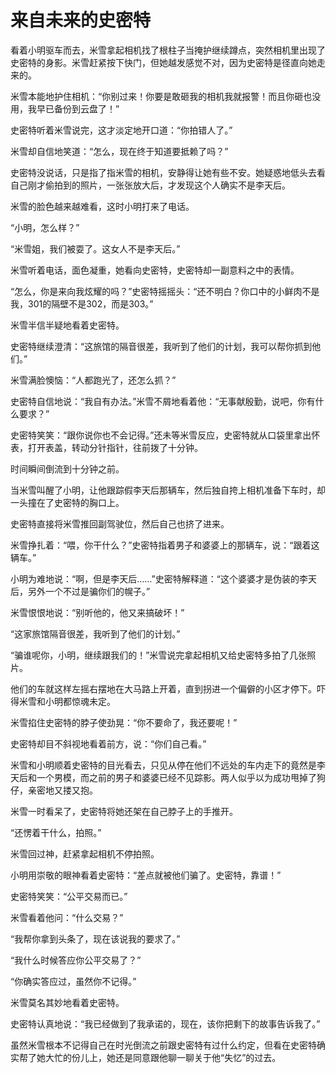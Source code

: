# 来自未来的史密特

看着小明驱车而去，米雪拿起相机找了根柱子当掩护继续蹲点，突然相机里出现了史密特的身影。米雪赶紧按下快门，但她越发感觉不对，因为史密特是径直向她走来的。 

米雪本能地护住相机：“你别过来！你要是敢砸我的相机我就报警！而且你砸也没用，我早已备份到云盘了！” 

史密特听着米雪说完，这才淡定地开口道：“你拍错人了。” 

米雪却自信地笑道：“怎么，现在终于知道要抵赖了吗？” 

史密特没说话，只是指了指米雪的相机，安静得让她有些不安。她疑惑地低头去看自己刚才偷拍到的照片，一张张放大后，才发现这个人确实不是李天后。 

米雪的脸色越来越难看，这时小明打来了电话。 

“小明，怎么样？” 

“米雪姐，我们被耍了。这女人不是李天后。” 

米雪听着电话，面色凝重，她看向史密特，史密特却一副意料之中的表情。 

“怎么，你是来向我炫耀的吗？”史密特摇摇头：“还不明白？你口中的小鲜肉不是我，301的隔壁不是302，而是303。” 

米雪半信半疑地看着史密特。 

史密特继续澄清：“这旅馆的隔音很差，我听到了他们的计划，我可以帮你抓到他们。” 

米雪满脸懊恼：“人都跑光了，还怎么抓？” 

史密特自信地说：“我自有办法。”米雪不屑地看着他：“无事献殷勤，说吧，你有什么要求？” 

史密特笑笑：“跟你说你也不会记得。”还未等米雪反应，史密特就从口袋里拿出怀表，打开表盖，转动分针指针，往前拨了十分钟。 

时间瞬间倒流到十分钟之前。 

当米雪叫醒了小明，让他跟踪假李天后那辆车，然后独自挎上相机准备下车时，却一头撞在了史密特的胸口上。 

史密特直接将米雪推回副驾驶位，然后自己也挤了进来。 

米雪挣扎着：“喂，你干什么？”史密特指着男子和婆婆上的那辆车，说：“跟着这辆车。” 

小明为难地说：“啊，但是李天后……”史密特解释道：“这个婆婆才是伪装的李天后，另外一个不过是骗你们的幌子。” 

米雪恨恨地说：“别听他的，他又来搞破坏！” 

“这家旅馆隔音很差，我听到了他们的计划。” 

“骗谁呢你，小明，继续跟我们的！”米雪说完拿起相机又给史密特多拍了几张照片。 

他们的车就这样左摇右摆地在大马路上开着，直到拐进一个偏僻的小区才停下。吓得米雪和小明都惊魂未定。 

米雪掐住史密特的脖子使劲晃：“你不要命了，我还要呢！” 

史密特却目不斜视地看着前方，说：“你们自己看。” 

米雪和小明顺着史密特的目光看去，只见从停在他们不远处的车内走下的竟然是李天后和一个男模，而之前的男子和婆婆已经不见踪影。两人似乎以为成功甩掉了狗仔，亲密地又搂又抱。 

米雪一时看呆了，史密特将她还架在自己脖子上的手推开。 

“还愣着干什么，拍照。” 

米雪回过神，赶紧拿起相机不停拍照。 

小明用崇敬的眼神看着史密特：“差点就被他们骗了。史密特，靠谱！” 

史密特笑笑：“公平交易而已。” 

米雪看着他问：“什么交易？” 

“我帮你拿到头条了，现在该说我的要求了。” 

“我什么时候答应你公平交易了？” 

“你确实答应过，虽然你不记得。” 

米雪莫名其妙地看着史密特。 

史密特认真地说：“我已经做到了我承诺的，现在，该你把剩下的故事告诉我了。” 

虽然米雪根本不记得自己在时光倒流之前跟史密特有过什么约定，但看在史密特确实帮了她大忙的份儿上，她还是同意跟他聊一聊关于他“失忆”的过去。